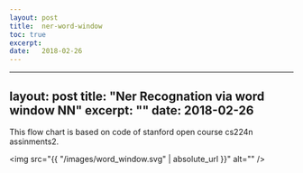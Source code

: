 ```yaml
---
layout: post
title:  ner-word-window
toc: true 
excerpt: 
date:   2018-02-26
---
```

---
layout: post
title:  "Ner Recognation via word window NN"
excerpt: ""
date:   2018-02-26
---


This flow chart is based on code of stanford open course cs224n assinments2. 

<span class="fit"><img src="{{ "/images/word_window.svg" | absolute_url }}" alt="" /></span>